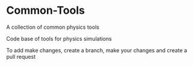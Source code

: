 # Common-Tools
A collection of common physics tools

Code base of tools for physics simulations

To add make changes, create a branch, make your changes and create a pull request
